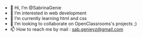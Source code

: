 - 👋 Hi, I’m @SabrinaGenie
- 👀 I’m interested in web development
- 🌱 I’m currently learning html and css
- 💞️ I’m looking to collaborate on OpenClassrooms's projects ;)
- 📫 How to reach me by mail : sab.genieyz@gmail.com

<!---
SabrinaGenie/SabrinaGenie is a ✨ special ✨ repository because its `README.md` (this file) appears on your GitHub profile.
You can click the Preview link to take a look at your changes.
--->
